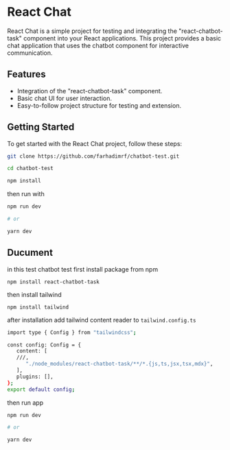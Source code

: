 # React Chat

React Chat is a simple project for testing and integrating the "react-chatbot-task" component into your React applications. This project provides a basic chat application that uses the chatbot component for interactive communication.

## Features

-  Integration of the "react-chatbot-task" component.
-  Basic chat UI for user interaction.
-  Easy-to-follow project structure for testing and extension.

## Getting Started

To get started with the React Chat project, follow these steps:

```bash
git clone https://github.com/farhadimrf/chatbot-test.git

cd chatbot-test

npm install
```

then run with

```bash
npm run dev

# or

yarn dev
```

## Ducument

in this test chatbot test
first install package from npm

```basg
npm install react-chatbot-task
```

then install tailwind

```basg
npm install tailwind
```

after installation add tailwind content reader to `tailwind.config.ts`

```bash
import type { Config } from "tailwindcss";

const config: Config = {
   content: [
   ///,
      "./node_modules/react-chatbot-task/**/*.{js,ts,jsx,tsx,mdx}",
   ],
   plugins: [],
};
export default config;
```

then run app

```bash
npm run dev

# or

yarn dev
```
